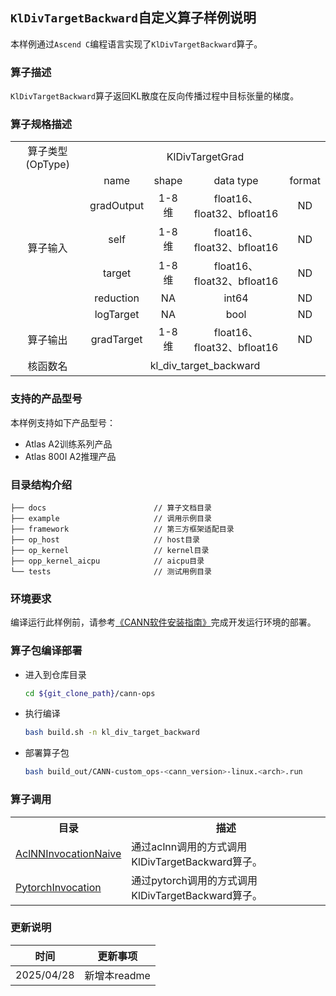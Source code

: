 ## `KlDivTargetBackward`自定义算子样例说明 
本样例通过`Ascend C`编程语言实现了`KlDivTargetBackward`算子。

### 算子描述
`KlDivTargetBackward`算子返回KL散度在反向传播过程中目标张量的梯度。

### 算子规格描述

<table>
<tr><td rowspan="1" align="center">算子类型(OpType)</td><td colspan="4" align="center">KlDivTargetGrad</td></tr>
</tr>
<tr><td rowspan="6" align="center">算子输入</td><td align="center">name</td><td align="center">shape</td><td align="center">data type</td><td align="center">format</td></tr>
<tr><td align="center">gradOutput</td><td align="center">1-8维</td><td align="center">float16、float32、bfloat16</td><td align="center">ND</td></tr>
<tr><td align="center">self</td><td align="center">1-8维</td><td align="center">float16、float32、bfloat16</td><td align="center">ND</td></tr>
<tr><td align="center">target</td><td align="center">1-8维</td><td align="center">float16、float32、bfloat16</td><td align="center">ND</td></tr>
<tr><td align="center">reduction</td><td align="center">NA</td><td align="center">int64</td><td align="center">ND</td></tr>
<tr><td align="center">logTarget</td><td align="center">NA</td><td align="center">bool</td><td align="center">ND</td></tr>
</tr>
</tr>
<tr><td rowspan="1" align="center">算子输出</td><td align="center">gradTarget</td><td align="center">1-8维</td><td align="center">float16、float32、bfloat16</td><td align="center">ND</td></tr>
</tr>
<tr><td rowspan="1" align="center">核函数名</td><td colspan="4" align="center">kl_div_target_backward</td></tr>
</table>

### 支持的产品型号
本样例支持如下产品型号：
- Atlas A2训练系列产品
- Atlas 800I A2推理产品

### 目录结构介绍
```
├── docs                        // 算子文档目录
├── example                     // 调用示例目录
├── framework                   // 第三方框架适配目录
├── op_host                     // host目录
├── op_kernel                   // kernel目录
├── opp_kernel_aicpu            // aicpu目录
└── tests                       // 测试用例目录
```

### 环境要求
编译运行此样例前，请参考[《CANN软件安装指南》](https://hiascend.com/document/redirect/CannCommunityInstSoftware)完成开发运行环境的部署。

### 算子包编译部署
  - 进入到仓库目录

    ```bash
    cd ${git_clone_path}/cann-ops
    ```

  - 执行编译

    ```bash
    bash build.sh -n kl_div_target_backward
    ```

  - 部署算子包

    ```bash
    bash build_out/CANN-custom_ops-<cann_version>-linux.<arch>.run
    ```
### 算子调用
<table>
    <th>目录</th><th>描述</th>
    <tr>
        <td><a href="./examples/AclNNInvocationNaive"> AclNNInvocationNaive</td><td>通过aclnn调用的方式调用KlDivTargetBackward算子。</td>
    </tr>
    <tr>
        <td><a href="./examples/PytorchInvocation"> PytorchInvocation</td><td>通过pytorch调用的方式调用KlDivTargetBackward算子。</td>
    </tr>
    </tr>

</table>

### 更新说明
| 时间 | 更新事项 |
|----|------|
| 2025/04/28 | 新增本readme |

